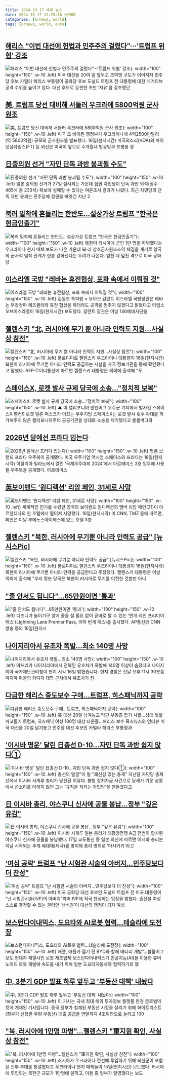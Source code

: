 ```yaml
---
title: 2024.10.17 세계 뉴스
date: 2024-10-17 12:25:16 +0900
categories: [krnews, world]
tags: [krnews, world, auto]
---
```

## [해리스 “이번 대선에 헌법과 민주주의 걸렸다”···‘트럼프 위협’ 강조](https://n.news.naver.com/mnews/article/032/0003326840)

![해리스 “이번 대선에 헌법과 민주주의 걸렸다”···‘트럼프 위협’ 강조](https://mimgnews.pstatic.net/image/origin/032/2024/10/17/3326840.jpg?type=nf220_150){: width="100" height="150" .w-10 .left}
미국 대선을 20여 일 앞두고 초박빙 구도가 이어지자 민주당 후보 카멀라 해리스 부통령이 공화당 후보 도널드 트럼프 전 대통령에 대한 네거티브 공격 수위를 높이고 있다. 대선 후보로 등판한 초반 ‘자유’를 강조했던

## [美, 트럼프 당선 대비해 서둘러 우크라에 5800억원 군사 원조](https://n.news.naver.com/mnews/article/014/0005254592)

![美, 트럼프 당선 대비해 서둘러 우크라에 5800억원 군사 원조](https://mimgnews.pstatic.net/image/origin/014/2024/10/17/5254592.jpg?type=nf220_150){: width="100" height="150" .w-10 .left}
미국 조 바이든 행정부가 우크라이나에 4억2500만달러(약 5800억원) 규모의 군사원조를 발표했다. 16일(현지시간) 미국의소리(VOA)와 파이낸셜타임스(FT) 등 외신은 미국이 앞으로 수개월내 방공망과 포병용 장

## [日중의원 선거 "자민 단독 과반 붕괴될 수도"](https://n.news.naver.com/mnews/article/011/0004403649)

![日중의원 선거 "자민 단독 과반 붕괴될 수도"](https://mimgnews.pstatic.net/image/origin/011/2024/10/17/4403649.jpg?type=nf220_150){: width="100" height="150" .w-10 .left}
일본 중의원 선거가 27일 실시되는 가운데 집권 자민당이 단독 과반 의석(정수 465석 중 233석) 확보에 실패할 수 있다는 여론조사 결과가 나왔다. 최근 자민당의 단독 과반 붕괴는 민주당에 정권을 빼앗긴 지난 2

## [북러 밀착에 흔들리는 한반도…설상가상 트럼프 "한국은 현금인출기"](https://n.news.naver.com/mnews/article/088/0000909930)

![북러 밀착에 흔들리는 한반도…설상가상 트럼프 "한국은 현금인출기"](https://mimgnews.pstatic.net/image/origin/088/2024/10/16/909930.jpg?type=nf220_150){: width="100" height="150" .w-10 .left}
북한이 러시아에 군인 1만 명을 파병했다는 우크라이나 현지 매체 보도가 나온 가운데 북·러 상호군사원조조약 체결을 계기로 양국의 군사적 밀착 관계가 한층 강화됐다는 우려가 나온다. 엎친 데 덮친 격으로 미국 공화당

## [이스라엘 국방 "레바논 휴전협상, 포화 속에서 이뤄질 것"](https://n.news.naver.com/mnews/article/001/0014988089)

![이스라엘 국방 "레바논 휴전협상, 포화 속에서 이뤄질 것"](https://mimgnews.pstatic.net/image/origin/001/2024/10/17/14988089.jpg?type=nf220_150){: width="100" height="150" .w-10 .left}
김동호 특파원 = 요아브 갈란트 이스라엘 국방장관은 레바논 무장정파 헤즈볼라와 휴전 협상을 하더라도 공격을 멈추지 않겠다고 밝혔다고 타임스오브이스라엘이 16일(현지시간) 보도했다. 갈란트 장관은 이날 146예비사단을

## [젤렌스키 "北, 러시아에 무기 뿐 아니라 인력도 지원…사실상 참전"](https://n.news.naver.com/mnews/article/031/0000876963)

![젤렌스키 "北, 러시아에 무기 뿐 아니라 인력도 지원…사실상 참전"](https://mimgnews.pstatic.net/image/origin/031/2024/10/16/876963.jpg?type=nf220_150){: width="100" height="150" .w-10 .left}
볼로디미르 젤렌스키 우크라이나 대통령이 16일(현지시간) 북한이 러시아에 무기뿐 아니라 인력도 공급하는 사실을 자국 정보기관을 통해 확인했다고 말했다. AFP·로이터통신에 따르면 젤렌스키 대통령은 의회에 출석해 "푸

## [스페이스X, 로켓 발사 규제 당국에 소송…"정치적 보복"](https://n.news.naver.com/mnews/article/055/0001197998)

![스페이스X, 로켓 발사 규제 당국에 소송…"정치적 보복"](https://mimgnews.pstatic.net/image/origin/055/2024/10/17/1197998.jpg?type=nf220_150){: width="100" height="150" .w-10 .left}
▲ 미 캘리포니아 밴덴버그 우주군 기지에서 발사된 스페이스X 팰컨9 로켓 일론 머스크가 이끄는 우주기업 스페이스X는 로켓 발사 횟수 확대를 허가해주지 않은 캘리포니아주의 공공기관을 상대로 소송을 제기했다고 블룸버그와

## [2026년 달에선 프라다 입는다](https://n.news.naver.com/mnews/article/366/0001024818)

![2026년 달에선 프라다 입는다](https://mimgnews.pstatic.net/image/origin/366/2024/10/17/1024818.jpg?type=nf220_150){: width="100" height="150" .w-10 .left}
명품 브랜드 프라다 우주복이 공개됐다. 미국 우주기업 액시엄 스페이스와 프라다는 16일(현지 시각) 이탈리아 밀라노에서 열린 ‘국제우주대회 2024′에서 아르테미스 3호 임무에 사용될 우주복을 공개했다. 아르테미스

## [英보이밴드 ‘원디렉션’ 리암 페인, 31세로 사망](https://n.news.naver.com/mnews/article/023/0003864591)

![英보이밴드 ‘원디렉션’ 리암 페인, 31세로 사망](https://mimgnews.pstatic.net/image/origin/023/2024/10/17/3864591.jpg?type=nf220_150){: width="100" height="150" .w-10 .left}
세계적인 인기를 누렸던 영국의 보이밴드 원디렉션의 멤버 리암 페인(31)이 아르헨티나의 한 호텔에서 떨어져 사망했다. 16일(현지시각) 미 CNN, TMZ 등에 따르면, 페인은 이날 부에노스아이레스에 있는 호텔 3층

## [젤렌스키 "북한, 러시아에 무기뿐 아니라 인력도 공급" [뉴시스Pic]](https://n.news.naver.com/mnews/article/003/0012844824)

![젤렌스키 "북한, 러시아에 무기뿐 아니라 인력도 공급" [뉴시스Pic]](https://mimgnews.pstatic.net/image/origin/003/2024/10/17/12844824.jpg?type=nf220_150){: width="100" height="150" .w-10 .left}
볼로디미르 젤렌스키 우크라이나 대통령이 16일(현지시각) 북한이 러시아에 무기뿐 아니라 인력을 공급한다고 주장했다. 젤렌스키 대통령은 이날 의회에 출석해 "우리 정보 당국은 북한이 러시아로 무기를 이전한 것뿐만 아니

## ["줄 안서도 됩니다"…65만원이면 '통과'](https://n.news.naver.com/mnews/article/215/0001183888)

!["줄 안서도 됩니다"…65만원이면 '통과'](https://mimgnews.pstatic.net/image/origin/215/2024/10/17/1183888.jpg?type=nf220_150){: width="100" height="150" .w-10 .left}
디즈니가 놀이기구 앞에 줄을 설 필요 없이 곧바로 탈 수 있는 '번개 레인 프리미어 패스'(Lightning Lane Premier Pass, 이하 번개 패스)를 출시했다. AP통신과 CNN 방송 등의 16일(현지시

## [나이지리아서 유조차 폭발…최소 140명 사망](https://n.news.naver.com/mnews/article/056/0011820033)

![나이지리아서 유조차 폭발…최소 140명 사망](https://mimgnews.pstatic.net/image/origin/056/2024/10/17/11820033.jpg?type=nf220_150){: width="100" height="150" .w-10 .left}
아프리카 나이지리아에서 전복된 유조차가 폭발해 140명 이상이 숨졌다고 나이지리아 국가재난관리청이 현지 시각 16일 밝혔습니다. 현지 경찰은 전날 오후 11시 30분쯤 마지마 마을의 카디자 대학 근처에서 유조차가 전

## [다급한 해리스 중도보수 구애…트럼프, 히스패닉까지 공략](https://n.news.naver.com/mnews/article/001/0014988747)

![다급한 해리스 중도보수 구애…트럼프, 히스패닉까지 공략](https://mimgnews.pstatic.net/image/origin/001/2024/10/17/14988747.jpg?type=nf220_150){: width="100" height="150" .w-10 .left}
美 대선 20일 남겨놓고 막판 부동층 잡기 사활…상대 텃밭 파고들기 트럼프, 히스패닉 여성 100명 대상 타운홀…해리스 보수 폭스뉴스와 인터뷰 미국 대선을 20일 남겨놓고 민주당 대선 후보인 카멀라 해리스 부통령과

## ['이시바 명운' 달린 日총선 D-10…자민 단독 과반 쉽지 않다①](https://n.news.naver.com/mnews/article/421/0007849374)

!['이시바 명운' 달린 日총선 D-10…자민 단독 과반 쉽지 않다①](https://mimgnews.pstatic.net/image/origin/421/2024/10/17/7849374.jpg?type=nf220_150){: width="100" height="150" .w-10 .left}
총선의 얼굴"이 될 "쇄신감 있는 총재" 지난달 자민당 총재선에서 이시바 시게루 총리가 당선된 이유다. 불법 정치자금 사건으로 당세가 기운 상황에서 쓴소리를 아끼지 않던 그는 '규칙을 지키는 자민당'을 만들겠다고

## [日 이시바 총리, 야스쿠니 신사에 공물 봉납…정부 "깊은 유감"](https://n.news.naver.com/mnews/article/015/0005045264)

![日 이시바 총리, 야스쿠니 신사에 공물 봉납…정부 "깊은 유감"](https://mimgnews.pstatic.net/image/origin/015/2024/10/17/5045264.jpg?type=nf220_150){: width="100" height="150" .w-10 .left}
이시바 시게루 일본 총리가 태평양전쟁 A급 전범이 합사된 야스쿠니 신사에 공물을 봉납했다. 17일 교도통신 등 일본 외신에 따르면 이시바 총리는 이날 시작되는 추계 예대제(제사)를 맞이해 총리 명의로 '마사카키'라고

## [‘여심 공략’ 트럼프 “난 시험관 시술의 아버지…민주당보다 더 찬성”](https://n.news.naver.com/mnews/article/005/0001731955)

![‘여심 공략’ 트럼프 “난 시험관 시술의 아버지…민주당보다 더 찬성”](https://mimgnews.pstatic.net/image/origin/005/2024/10/17/1731955.jpg?type=nf220_150){: width="100" height="150" .w-10 .left}
미국 공화당 대선 후보인 도널드 트럼프 전 미국 대통령이 “난 시험관시술(IVF)의 아버지”라며 IVF에 적극 찬성하는 입장을 밝혔다. 출산을 여성 스스로 결정할 수 있는 권리인 ‘생식권’이 대선의 쟁점이 되자 여성

## [보스턴다이내믹스, 도요타와 AI로봇 협력…테슬라에 도전장](https://n.news.naver.com/mnews/article/001/0014988552)

![보스턴다이내믹스, 도요타와 AI로봇 협력…테슬라에 도전장](https://mimgnews.pstatic.net/image/origin/001/2024/10/17/14988552.jpg?type=nf220_150){: width="100" height="150" .w-10 .left}
애플, 애플카 접기 전 BYD와 함께 배터리 개발"…블룸버그 보도 현대차 계열사인 로봇 제조업체 보스턴다이내믹스가 인공지능(AI)을 이용한 휴머노이드 로봇 개발에 속도를 내기 위해 일본 도요타자동차와 협력하기로 했

## [中, 3분기 GDP 발표 하루 앞두고 '부동산 대책' 내놨다](https://n.news.naver.com/mnews/article/015/0005045298)

![中, 3분기 GDP 발표 하루 앞두고 '부동산 대책' 내놨다](https://mimgnews.pstatic.net/image/origin/015/2024/10/17/5045298.jpg?type=nf220_150){: width="100" height="150" .w-10 .left}
이 기사는 국내 최대 해외 투자정보 플랫폼 한경 글로벌마켓에 게재된 기사입니다. 중국 정부가 침체된 부동산 시장을 살리기 위해 화이트리스트(정부가 선정한 우량 부동산) 대출 공급을 연말까지 4조위안으로 늘리고 100

## ["북, 러시아에 1만명 파병"…젤렌스키 "軍지원 확인, 사실상 참전"](https://n.news.naver.com/mnews/article/025/0003393872)

!["북, 러시아에 1만명 파병"…젤렌스키 "軍지원 확인, 사실상 참전"](https://mimgnews.pstatic.net/image/origin/025/2024/10/16/3393872.jpg?type=nf220_150){: width="100" height="150" .w-10 .left}
러시아가 우크라이나 전선에 투입하기 위해 북한군이 포함된 전투 부대를 창설했다고 우크라이나 현지 매체들이 15일(현지시간) 보도했다. 러시아에 투입되는 북한군 규모가 1만명에 달하고, 이들 중 일부가 탈영했다는 보도

